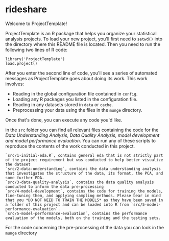 # rideshare

Welcome to ProjectTemplate!

ProjectTemplate is an R package that helps you organize your statistical
analysis projects. To load your new project, you'll first need to `setwd()` into the directory where this README file is located. Then you need to run the following two lines of R code:

	library('ProjectTemplate')
	load.project()

After you enter the second line of code, you'll see a series of automated
messages as ProjectTemplate goes about doing its work. This work involves:
* Reading in the global configuration file contained in `config`.
* Loading any R packages you listed in the configuration file.
* Reading in any datasets stored in `data` or `cache`.
* Preprocessing your data using the files in the `munge` directory.

Once that's done, you can execute any code you'd like.

in the `src` folder you can find all relevant files containing the code for the *Data Understanding Analysis, Data Quality Analysis, model development and model performance evaluation*. You can run any of these scripts to reproduce the contents of the work conducted in this project.

	`src/1-initial-eda.R`, contains general eda that is not strictly part of the project requirement but was conducted to help better visualize the dataset
	`src/2-data-understanding`, contains the data understanding analysis that investigates the structure of the data, its format, the PCA, and some further EDA.
	`src/3-data-quality-analysis`, contains the data quality analysis conducted to inform the data pre-processing
	`src/4-model-development`, contains the code for training the models, fine-tuning them, and applying sampling methods. Please bear in mind that you *DO NOT NEED TO TRAIN THE MODELS* as they have been saved in a folder of this project and can be loaded into R from `src/5-model-performance-evaluation`.
	`src/5-model-performance-evaluation`, contains the performance evaluation of the models, both on the training and the testing sets.

For the code concerning the pre-processing of the data you can look in the `munge` directory
